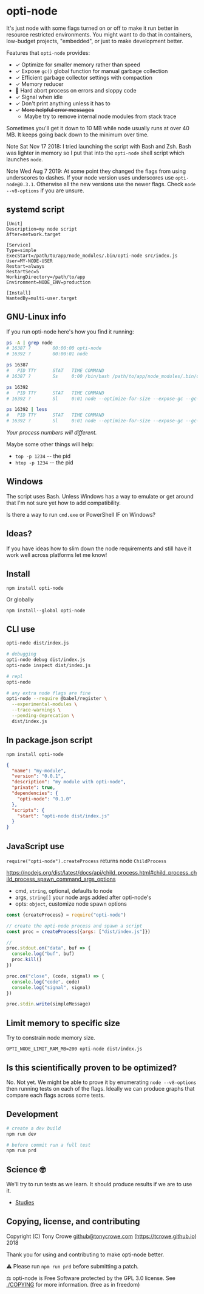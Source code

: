 
# opti-node

It's just node with some flags turned on or off to make it run better in resource restricted environments. You might want to do that in containers, low-budget projects, "embedded", or just to make development better.

Features that `opti-node` provides:

+ ✓ Optimize for smaller memory rather than speed
+ ✓ Expose `gc()` global function for manual garbage collection
+ ✓ Efficient garbage collector settings with compaction
+ ✓ Memory reducer
+ 🐛 Hard abort process on errors and sloppy code
+ ✓ Signal when idle
+ ✓ Don't print anything unless it has to
+ ✓ ~~More helpful error messages~~
  * Maybe try to remove internal node modules from stack trace

Sometimes you'll get it down to 10 MB while node usually runs at over 40 MB. It keeps going back down to the minimum over time.

Note Sat Nov 17 2018:
I tried launching the script with Bash and Zsh. Bash was lighter in memory so I put that into the `opti-node` shell script which launches `node`.

Note Wed Aug 7 2019:
At some point they changed the flags from using underscores to dashes. If your node version uses underscores use `opti-node@0.3.1`. Otherwise all the new versions use the newer flags. Check `node --v8-options` if you are unsure.

## systemd script

```
[Unit]
Description=my node script
After=network.target

[Service]
Type=simple
ExecStart=/path/to/app/node_modules/.bin/opti-node src/index.js
User=MY-NODE-USER
Restart=always
RestartSec=5
WorkingDirectory=/path/to/app
Environment=NODE_ENV=production

[Install]
WantedBy=multi-user.target
```

## GNU-Linux info

If you run opti-node here's how you find it running:

```sh
ps -A | grep node
# 16387 ?        00:00:00 opti-node
# 16392 ?        00:00:01 node

ps 16387
#   PID TTY      STAT   TIME COMMAND
# 16387 ?        Ss     0:00 /bin/bash /path/to/app/node_modules/.bin/opti-node src/index.js

ps 16392
#   PID TTY      STAT   TIME COMMAND
# 16392 ?        Sl     0:01 node --optimize-for-size --expose-gc --gc-global --gc-interval=12000 --alw

ps 16392 | less
#   PID TTY      STAT   TIME COMMAND
# 16392 ?        Sl     0:01 node --optimize-for-size --expose-gc --gc-global --gc-interval=12000 --always-compact --memory-reducer --hard-abort --abort-on-uncaught-exception --abort-on-stack-or-string-length-overflow --use-idle-notification --max-stack-trace-source-length=1000 --no-deprecation --no-warnings --no-log-colour src/index.js
```

*Your process numbers will different.*

Maybe some other things will help:

+ `top -p 1234` -- the pid
+ `htop -p 1234` -- the pid

## Windows

The script uses Bash. Unless Windows has a way to emulate or get around that I'm not sure yet how to add compatibility.

Is there a way to run `cmd.exe` or PowerShell IF on Windows?

## Ideas?

If you have ideas how to slim down the node requirements and still have it work well across platforms let me know!

## Install

`npm install opti-node`

Or globally

`npm install--global opti-node`

## CLI use

```sh
opti-node dist/index.js

# debugging
opti-node debug dist/index.js
opti-node inspect dist/index.js

# repl
opti-node

# any extra node flags are fine
opti-node --require @babel/register \
  --experimental-modules \
  --trace-warnings \
  --pending-deprecation \
  dist/index.js
```

## In package.json script

`npm install opti-node`

```json
{
  "name": "my-module",
  "version": "0.0.1",
  "description": "my module with opti-node",
  "private": true,
  "dependencies": {
    "opti-node": "0.1.0"
  },
  "scripts": {
    "start": "opti-node dist/index.js"
  }
}
```

## JavaScript use

`require("opti-node").createProcess` returns node `ChildProcess`

https://nodejs.org/dist/latest/docs/api/child_process.html#child_process_child_process_spawn_command_args_options

+ cmd, `string`, optional, defaults to node
+ args, `string[]` your node args added after opti-node's
+ opts: `object`, customize node spawn options

```js
const {createProcess} = require("opti-node")

// create the opti-node process and spawn a script
const proc = createProcess({args: ["dist/index.js"]})

//
proc.stdout.on("data", buf => {
  console.log("buf", buf)
  proc.kill()
})

proc.on("close", (code, signal) => {
  console.log("code", code)
  console.log("signal", signal)
})

proc.stdin.write(simpleMessage)
```

## Limit memory to specific size

Try to constrain node memory size.

`OPTI_NODE_LIMIT_RAM_MB=200 opti-node dist/index.js`

## Is this scientifically proven to be optimized?

No. Not yet. We might be able to prove it by enumerating `node --v8-options` then running tests on each of the flags. Ideally we can produce graphs that compare each flags across some tests.

## Development

```sh
# create a dev build
npm run dev

# before commit run a full test
npm run prd
```

## Science 🤓

We'll try to run tests as we learn. It should produce results if we are to use it.

+ [Studies](./docs/studies)

## Copying, license, and contributing

Copyright (C) Tony Crowe <github@tonycrowe.com> (https://tcrowe.github.io) 2018

Thank you for using and contributing to make opti-node better.

⚠️ Please run `npm run prd` before submitting a patch.

⚖️ opti-node is Free Software protected by the GPL 3.0 license. See [./COPYING](./COPYING) for more information. (free as in freedom)
